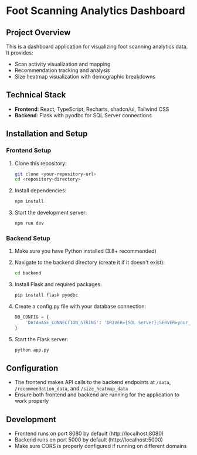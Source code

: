 
# Foot Scanning Analytics Dashboard

## Project Overview
This is a dashboard application for visualizing foot scanning analytics data. It provides:
- Scan activity visualization and mapping
- Recommendation tracking and analysis
- Size heatmap visualization with demographic breakdowns

## Technical Stack
- **Frontend**: React, TypeScript, Recharts, shadcn/ui, Tailwind CSS
- **Backend**: Flask with pyodbc for SQL Server connections

## Installation and Setup

### Frontend Setup
1. Clone this repository:
   ```sh
   git clone <your-repository-url>
   cd <repository-directory>
   ```

2. Install dependencies:
   ```sh
   npm install
   ```

3. Start the development server:
   ```sh
   npm run dev
   ```

### Backend Setup
1. Make sure you have Python installed (3.8+ recommended)

2. Navigate to the backend directory (create it if it doesn't exist):
   ```sh
   cd backend
   ```

3. Install Flask and required packages:
   ```sh
   pip install flask pyodbc
   ```

4. Create a config.py file with your database connection:
   ```python
   DB_CONFIG = {
       'DATABASE_CONNECTION_STRING': 'DRIVER={SQL Server};SERVER=your_server;DATABASE=your_database;UID=your_username;PWD=your_password'
   }
   ```

5. Start the Flask server:
   ```sh
   python app.py
   ```

## Configuration
- The frontend makes API calls to the backend endpoints at `/data`, `/recommendation_data`, and `/size_heatmap_data`
- Ensure both frontend and backend are running for the application to work properly

## Development
- Frontend runs on port 8080 by default (http://localhost:8080)
- Backend runs on port 5000 by default (http://localhost:5000)
- Make sure CORS is properly configured if running on different domains
